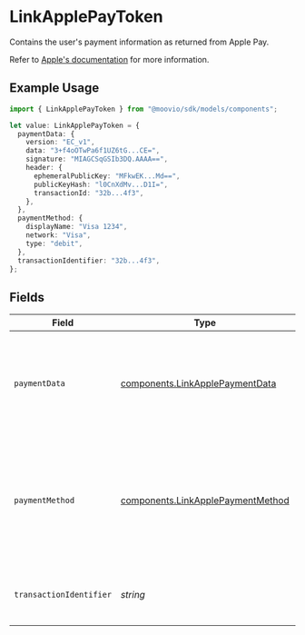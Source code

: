 # LinkApplePayToken

  Contains the user's payment information as returned from Apple Pay.

  Refer to [Apple's documentation](https://developer.apple.com/documentation/apple_pay_on_the_web/applepaypaymenttoken) 
  for more information.

## Example Usage

```typescript
import { LinkApplePayToken } from "@moovio/sdk/models/components";

let value: LinkApplePayToken = {
  paymentData: {
    version: "EC_v1",
    data: "3+f4oOTwPa6f1UZ6tG...CE=",
    signature: "MIAGCSqGSIb3DQ.AAAA==",
    header: {
      ephemeralPublicKey: "MFkwEK...Md==",
      publicKeyHash: "l0CnXdMv...D1I=",
      transactionId: "32b...4f3",
    },
  },
  paymentMethod: {
    displayName: "Visa 1234",
    network: "Visa",
    type: "debit",
  },
  transactionIdentifier: "32b...4f3",
};
```

## Fields

| Field                                                                                                                                                                                                                     | Type                                                                                                                                                                                                                      | Required                                                                                                                                                                                                                  | Description                                                                                                                                                                                                               | Example                                                                                                                                                                                                                   |
| ------------------------------------------------------------------------------------------------------------------------------------------------------------------------------------------------------------------------- | ------------------------------------------------------------------------------------------------------------------------------------------------------------------------------------------------------------------------- | ------------------------------------------------------------------------------------------------------------------------------------------------------------------------------------------------------------------------- | ------------------------------------------------------------------------------------------------------------------------------------------------------------------------------------------------------------------------- | ------------------------------------------------------------------------------------------------------------------------------------------------------------------------------------------------------------------------- |
| `paymentData`                                                                                                                                                                                                             | [components.LinkApplePaymentData](../../models/components/linkapplepaymentdata.md)                                                                                                                                        | :heavy_check_mark:                                                                                                                                                                                                        |   Contains the encrypted payment data.<br/><br/>  Refer to [Apple's documentation](https://developer.apple.com/documentation/apple_pay_on_the_web/applepaypaymenttoken/1916115-paymentdata) <br/>  for more information.  |                                                                                                                                                                                                                           |
| `paymentMethod`                                                                                                                                                                                                           | [components.LinkApplePaymentMethod](../../models/components/linkapplepaymentmethod.md)                                                                                                                                    | :heavy_check_mark:                                                                                                                                                                                                        |   Provides information about the underlying card.<br/><br/>  Refer to [Apple's documentation](https://developer.apple.com/documentation/apple_pay_on_the_web/applepaypaymenttoken/1916113-paymentmethod) <br/>  for more information. |                                                                                                                                                                                                                           |
| `transactionIdentifier`                                                                                                                                                                                                   | *string*                                                                                                                                                                                                                  | :heavy_check_mark:                                                                                                                                                                                                        | A unique identifier provided by Apple Pay for this payment.                                                                                                                                                               | 32b...4f3                                                                                                                                                                                                                 |